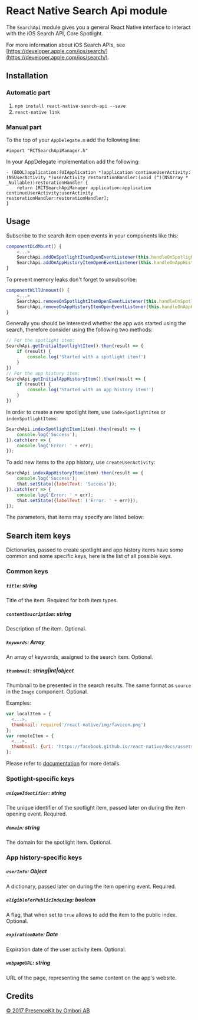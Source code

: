# React Native Search Api module

The `SearchApi` module gives you a general React Native interface to interact with the iOS Search API, Core Spotlight.

For more information about iOS Search APIs, see [https://developer.apple.com/ios/search/](https://developer.apple.com/ios/search/).

## Installation

### Automatic part

1. `npm install react-native-search-api --save`
1. `react-native link`

### Manual part

To the top of your `AppDelegate.m` add the following line:
```objc
#import "RCTSearchApiManager.h"
```

In your AppDelegate implementation add the following:
```objc
- (BOOL)application:(UIApplication *)application continueUserActivity:(NSUserActivity *)userActivity restorationHandler:(void (^)(NSArray * _Nullable))restorationHandler {
    return [RCTSearchApiManager application:application continueUserActivity:userActivity restorationHandler:restorationHandler];
}
```

## Usage

Subscribe to the search item open events in your components like this:
```js
componentDidMount() {
    <...>
    SearchApi.addOnSpotlightItemOpenEventListener(this.handleOnSpotlightItemOpenEventListener);
    SearchApi.addOnAppHistoryItemOpenEventListener(this.handleOnAppHistoryItemOpenEventListener);
}
```

To prevent memory leaks don't forget to unsubscribe:
```js
componentWillUnmount() {
    <...>
    SearchApi.removeOnSpotlightItemOpenEventListener(this.handleOnSpotlightItemOpenEventListener);
    SearchApi.removeOnAppHistoryItemOpenEventListener(this.handleOnAppHistoryItemOpenEventListener)
}
```

Generally you should be interested whether the app was started using the search, therefore consider using
the following two methods:
```js
// For the spotlight item:
SearchApi.getInitialSpotlightItem().then(result => {
    if (result) {
        console.log('Started with a spotlight item!')
    }
})
// For the app history item:
SearchApi.getInitialAppHistoryItem().then(result => {
    if (result) {
        console.log('Started with an app history item!')
    }
})
```

In order to create a new spotlight item, use `indexSpotlightItem` or `indexSpotlightItems`:
```js
SearchApi.indexSpotlightItem(item).then(result => {
    console.log('Success');
}).catch(err => {
    console.log('Error: ' + err);
});
```

To add new items to the app history, use `createUserActivity`:
```js
SearchApi.indexAppHistoryItem(item).then(result => {
    console.log('Success');
    that.setState({labelText: 'Success'});
}).catch(err => {
    console.log('Error: ' + err);
    that.setState({labelText: ('Error: ' + err)});
});
```

The parameters, that items may specify are listed below:

## Search item keys

Dictionaries, passed to create spotlight and app history items have some common
and some specific keys, here is the list of all possible keys.

### Common keys

##### `title`: string
Title of the item. Required for both item types.

##### `contentDescription`: string
Description of the item. Optional.

##### `keywords`: Array<string>
An array of keywords, assigned to the search item. Optional.

##### `thumbnail`: string|int|object
Thumbnail to be presented in the search results. The same format as `source` in
the `Image` component. Optional.

Examples:
```js
var localItem = {
  <...>,
  thumbnail: require('/react-native/img/favicon.png')
};
var remoteItem = {
  <...>,
  thumbnail: {uri: 'https://facebook.github.io/react-native/docs/assets/favicon.png'}
};
```

Please refer to [documentation](https://facebook.github.io/react-native/docs/image.html) for more details.

### Spotlight-specific keys

##### `uniqueIdentifier`: string
The unique identifier of the spotlight item, passed later on during
the item opening event. Required.

##### `domain`: string
The domain for the spotlight item. Optional.

### App history-specific keys

##### `userInfo`: Object
A dictionary, passed later on during the item opening event. Required.

##### `eligibleForPublicIndexing`: boolean
A flag, that when set to `true` allows to add the item to the public index.
Optional.

##### `expirationDate`: Date
Expiration date of the user activity item. Optional.

##### `webpageURL`: string
URL of the page, representing the same content on the app's website.

## Credits
[© 2017 PresenceKit by Ombori AB](https://ombori.com/)
